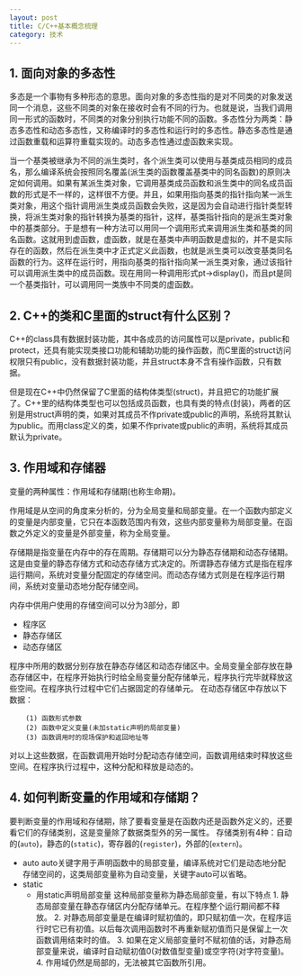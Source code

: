 ```yaml
---
layout: post
title: C/C++基本概念梳理
category: 技术
---
```


## 1. 面向对象的多态性
多态是一个事物有多种形态的意思。面向对象的多态性指的是对不同类的对象发送同一个消息，这些不同类的对象在接收时会有不同的行为。也就是说，当我们调用同一形式的函数时，不同类的对象分别执行功能不同的函数。多态性分为两类：静态多态性和动态多态性，又称编译时的多态性和运行时的多态性。静态多态性是通过函数重载和运算符重载实现的。动态多态性通过虚函数来实现。

当一个基类被继承为不同的派生类时，各个派生类可以使用与基类成员相同的成员名，那么编译系统会按照同名覆盖(派生类的函数覆盖基类中的同名函数)的原则决定如何调用。如果有某派生类对象，它调用基类成员函数和派生类中的同名成员函数的形式是不一样的，这样很不方便。并且，如果用指向基类的指针指向某一派生类对象，用这个指针调用派生类成员函数会失败，这是因为会自动进行指针类型转换，将派生类对象的指针转换为基类的指针，这样，基类指针指向的是派生类对象中的基类部分。于是想有一种方法可以用同一个调用形式来调用派生类和基类的同名函数。这就用到虚函数，虚函数，就是在基类中声明函数是虚拟的，并不是实际存在的函数，然后在派生类中才正式定义此函数，也就是派生类可以改变基类同名函数的行为。这样在运行时，用指向基类的指针指向某一派生类对象，通过该指针可以调用派生类中的成员函数。现在用同一种调用形式pt->display()，而且pt是同一个基类指针，可以调用同一类族中不同类的虚函数。

## 2. C++的类和C里面的struct有什么区别？
C++的class具有数据封装功能，其中各成员的访问属性可以是private，public和protect，还具有能实现类接口功能和辅助功能的操作函数，而C里面的struct访问权限只有public，没有数据封装功能，并且struct本身不含有操作函数，只有数据。

但是现在C++中仍然保留了C里面的结构体类型(struct)，并且把它的功能扩展了。C++里的结构体类型也可以包括成员函数，也具有类的特点(封装)，两者的区别是用struct声明的类，如果对其成员不作private或public的声明，系统将其默认为public。而用class定义的类，如果不作private或public的声明，系统将其成员默认为private。

## 3. 作用域和存储器
变量的两种属性：作用域和存储期(也称生命期)。

作用域是从空间的角度来分析的，分为全局变量和局部变量。在一个函数内部定义的变量是内部变量，它只在本函数范围内有效，这些内部变量称为局部变量。在函数之外定义的变量是外部变量，称为全局变量。

存储期是指变量在内存中的存在周期。存储期可以分为静态存储期和动态存储期。这是由变量的静态存储方式和动态存储方式决定的。所谓静态存储方式是指在程序运行期间，系统对变量分配固定的存储空间。而动态存储方式则是在程序运行期间，系统对变量动态地分配存储空间。

内存中供用户使用的存储空间可以分为3部分，即

* 程序区
* 静态存储区
* 动态存储区

程序中所用的数据分别存放在静态存储区和动态存储区中。全局变量全部存放在静态存储区中，在程序开始执行时给全局变量分配存储单元，程序执行完毕就释放这些空间。在程序执行过程中它们占据固定的存储单元。
在动态存储区中存放以下数据：

		(1) 函数形式参数
		(2) 函数中定义变量(未加static声明的局部变量)
		(3) 函数调用时的现场保护和返回地址等

对以上这些数据，在函数调用开始时分配动态存储空间，函数调用结束时释放这些空间。在程序执行过程中，这种分配和释放是动态的。

## 4. 如何判断变量的作用域和存储期？
要判断变量的作用域和存储期，除了要看变量是在函数内还是函数外定义的，还要看它们的存储类别，这是变量除了数据类型外的另一属性。
存储类别有4种：自动的(`auto`)，静态的(`static`)，寄存器的(`register`)，外部的(`extern`)。

* auto
	auto关键字用于声明函数中的局部变量，编译系统对它们是动态地分配存储空间的，这类局部变量称为自动变量，关键字auto可以省略。
* static
	* 用static声明局部变量
		这种局部变量称为静态局部变量，有以下特点
			1. 静态局部变量在静态存储区内分配存储单元。在程序整个运行期间都不释放。
			2. 对静态局部变量是在编译时赋初值的，即只赋初值一次，在程序运行时它已有初值。以后每次调用函数时不再重新赋初值而只是保留上一次函数调用结束时的值。
			3. 如果在定义局部变量时不赋初值的话，对静态局部变量来说，编译时自动赋初值0(对数值型变量)或空字符(对字符变量)。
			4. 作用域仍然是局部的，无法被其它函数所引用。	

